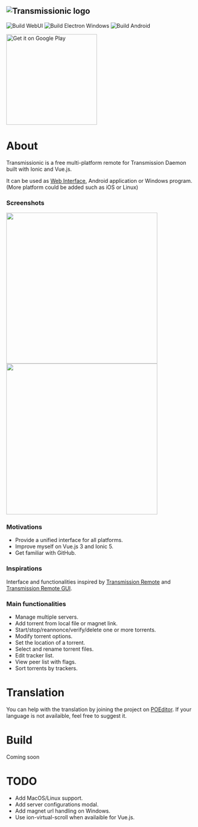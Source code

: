 ![Transmissionic logo](https://i.imgur.com/SBHRXDH.png)
----
![Build WebUI](https://github.com/6c65726f79/Transmissionic/workflows/Build%20WebUI/badge.svg) ![Build Electron Windows](https://github.com/6c65726f79/Transmissionic/workflows/Build%20Electron%20Windows/badge.svg) ![Build Android](https://github.com/6c65726f79/Transmissionic/workflows/Build%20Android/badge.svg)

<a href='https://play.google.com/store/apps/details?id=com.sleroy.transmissionic&pcampaignid=pcampaignidMKT-Other-global-all-co-prtnr-py-PartBadge-Mar2515-1'><img alt='Get it on Google Play' width="240" src='https://play.google.com/intl/en_us/badges/static/images/badges/en_badge_web_generic.png'/></a>

# About

Transmissionic is a free multi-platform remote for Transmission Daemon built with Ionic and Vue.js.

It can be used as [Web Interface](https://github.com/transmission/transmission/wiki/Web-Interface), Android application or Windows program. (More platform could be added such as iOS or Linux)

### Screenshots

<img src="https://i.imgur.com/6wB1Czd.png" height="400"> <img src="https://i.imgur.com/YCz7bSD.png" height="400">

### Motivations

* Provide a unified interface for all platforms.
* Improve myself on Vue.js 3 and Ionic 5.
* Get familiar with GitHub.

### Inspirations

Interface and functionalities inspired by [Transmission Remote](https://github.com/y-polek/TransmissionRemote) and [Transmission Remote GUI](https://github.com/transmission-remote-gui/transgui).

### Main functionalities

* Manage multiple servers.
* Add torrent from local file or magnet link.
* Start/stop/reannonce/verify/delete one or more torrents.
* Modify torrent options.
* Set the location of a torrent.
* Select and rename torrent files.
* Edit tracker list.
* View peer list with flags.
* Sort torrents by trackers.

# Translation

You can help with the translation by joining the project on [POEditor](https://poeditor.com/join/project?hash=sbVnI9eo3d). If your language is not availaible, feel free to suggest it.

# Build

Coming soon

# TODO

* Add MacOS/Linux support.
* Add server configurations modal.
* Add magnet url handling on Windows.
* Use ion-virtual-scroll when availaible for Vue.js.
